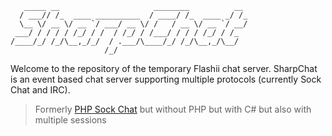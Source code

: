 ```
   _____ __                     ________          __ 
  / ___// /_  ____ __________  / ____/ /_  ____ _/ /_
  \__ \/ __ \/ __ `/ ___/ __ \/ /   / __ \/ __ `/ __/
 ___/ / / / / /_/ / /  / /_/ / /___/ / / / /_/ / /_  
/____/_/ /_/\__,_/_/  / .___/\____/_/ /_/\__,_/\__/  
                     /_/                             
```

Welcome to the repository of the temporary Flashii chat server. SharpChat is an event based chat server supporting multiple protocols (currently Sock Chat and IRC).

> Formerly [PHP Sock Chat](https://github.com/flashwave/mahou-chat/) but without PHP but with C# but also with multiple sessions

